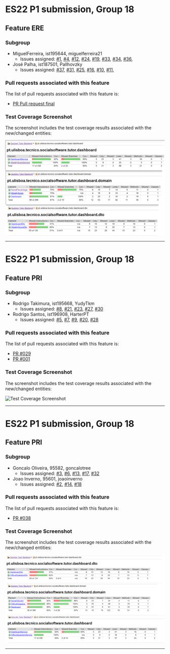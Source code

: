 # ES22 P1 submission, Group 18

## Feature ERE

### Subgroup
 - MiguelFerreira, ist195644, miguelferreira21
   + Issues assigned: [#1](https://github.com/tecnico-softeng-2022/es22-18/issues/1), [#4](https://github.com/tecnico-softeng-2022/es22-18/issues/4), [#12](https://github.com/tecnico-softeng-2022/es22-18/issues/12), [#24](https://github.com/tecnico-softeng-2022/es22-18/issues/24), [#19](https://github.com/tecnico-softeng-2022/es22-18/issues/19), [#33](https://github.com/tecnico-softeng-2022/es22-18/issues/33), [#34](https://github.com/tecnico-softeng-2022/es22-18/issues/34), [#36](https://github.com/tecnico-softeng-2022/es22-18/issues/36), 
 - José Palha, ist187501, Pallhovzky
   + Issues assigned: [#37](https://github.com/tecnico-softeng-2022/es22-18/issues/37), [#31](https://github.com/tecnico-softeng-2022/es22-18/issues/31), [#25](https://github.com/tecnico-softeng-2022/es22-18/issues/25), [#16](https://github.com/tecnico-softeng-2022/es22-18/issues/16), [#10](https://github.com/tecnico-softeng-2022/es22-18/issues/10), [#11](https://github.com/tecnico-softeng-2022/es22-18/issues/11), 
 
### Pull requests associated with this feature

The list of pull requests associated with this feature is:

 - [PR Pull request final](https://github.com/tecnico-softeng-2022/es22-18/pull/35)


### Test Coverage Screenshot

The screenshot includes the test coverage results associated with the new/changed entities:

![Test Coverage Screenshot](https://github.com/miguelferreira21/Screenshot-/blob/main/screenshot.png)

---

# ES22 P1 submission, Group 18

## Feature PRI

### Subgroup
 - Rodrigo Takimura, ist195668, YudyTkm
   + Issues assigned: [#8](https://github.com/tecnico-softeng-2022/es22-18/issues/8), [#21](https://github.com/tecnico-softeng-2022/es22-18/issues/21), [#23](https://github.com/tecnico-softeng-2022/es22-18/issues/23),  [#27](https://github.com/tecnico-softeng-2022/es22-18/issues/27), [#30](https://github.com/tecnico-softeng-2022/es22-18/issues/30)
 - Rodrigo Santos, ist196908, HarterPT
   + Issues assigned: [#5](https://github.com/tecnico-softeng-2022/es22-18/issues/5), [#7](https://github.com/tecnico-softeng-2022/es22-18/issues/7), [#9](https://github.com/tecnico-softeng-2022/es22-18/issues/9), [#20](https://github.com/tecnico-softeng-2022/es22-18/issues/20), [#28](https://github.com/tecnico-softeng-2022/es22-18/issues/28)
 
### Pull requests associated with this feature

The list of pull requests associated with this feature is:

 - [PR #029](https://github.com/tecnico-softeng-2022/es22-18/pull/29)
 - [PR #001](https://github.com/)


### Test Coverage Screenshot

The screenshot includes the test coverage results associated with the new/changed entities:

![Test Coverage Screenshot](https://github.com/tecnico-softeng-2022/templates/blob/master/sprints/coverage-example.png)

---

# ES22 P1 submission, Group 18

## Feature PRI

### Subgroup
 - Goncalo Oliveira, 95582, goncalotree
   + Issues assigned: [#3](https://github.com/tecnico-softeng-2022/es22-18/issues/3), [#6](https://github.com/tecnico-softeng-2022/es22-18/issues/6), [#13](https://github.com/tecnico-softeng-2022/es22-18/issues/13), [#17](https://github.com/tecnico-softeng-2022/es22-18/issues/17), [#32](https://github.com/tecnico-softeng-2022/es22-18/issues/32) 
 - Joao Inverno, 95601, joaoinverno
   + Issues assigned: [#2](https://github.com/tecnico-softeng-2022/es22-18/issues/2), [#14](https://github.com/tecnico-softeng-2022/es22-18/issues/14), [#18](https://github.com/tecnico-softeng-2022/es22-18/issues/18)
 
### Pull requests associated with this feature

The list of pull requests associated with this feature is:

 - [PR #038](https://github.com/tecnico-softeng-2022/es22-18/pull/38)


### Test Coverage Screenshot

The screenshot includes the test coverage results associated with the new/changed entities:

![Test Coverage Screenshot](https://github.com/miguelferreira21/Screenshot-/blob/main/screenshot-goncalo.png)

---